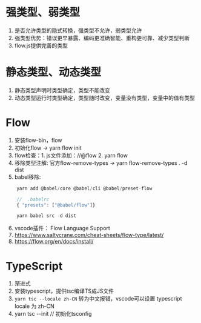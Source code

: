 <!--
 * @Author       : ganbowen
 * @Date         : 2021-09-11 10:18:42
 * @LastEditors  : ganbowen
 * @LastEditTime : 2021-09-14 17:31:08
 * @Descripttion : 
-->
# 强类型、弱类型
1. 是否允许类型的隐式转换，强类型不允许，弱类型允许
2. 强类型优势：错误更早暴露、编码更准确智能、重构更可靠、减少类型判断
3. flow.js提供完善的类型

# 静态类型、动态类型
1. 静态类型声明时类型确定，类型不能改变
2. 动态类型运行时类型确定，类型随时改变，变量没有类型，变量中的值有类型

# Flow
1. 安装flow-bin，flow
2. 初始化flow -> yarn flow init
3. flow检查：1. js文件添加：//@flow  2. yarn flow
4. 移除类型注解: 官方flow-remove-types ->  yarn flow-remove-types . -d dist
5. babel移除: 
```js
    yarn add @babel/core @babel/cli @babel/preset-flow

    //  .babelrc
    { "presets": ["@babel/flow"]}

    yarn babel src -d dist
```
6. vscode插件： Flow Language Support
7. https://www.saltycrane.com/cheat-sheets/flow-type/latest/
8. https://flow.org/en/docs/install/

# TypeScript
1. 渐进式
2. 安装typescript，提供tsc编译TS成JS文件
3. `yarn tsc --locale zh-CN` 转为中文报错，vscode可以设置 typescript locale 为 zh-CN
4. yarn tsc --init // 初始化tsconfig